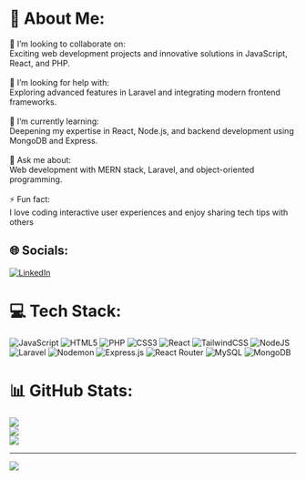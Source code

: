 # 💫 About Me:
👯 I’m looking to collaborate on:<br>Exciting web development projects and innovative solutions in JavaScript, React, and PHP.<br><br>🤝 I’m looking for help with:<br>Exploring advanced features in Laravel and integrating modern frontend frameworks.<br><br>🌱 I’m currently learning:<br>Deepening my expertise in React, Node.js, and backend development using MongoDB and Express.<br><br>💬 Ask me about:<br>Web development with MERN stack, Laravel, and object-oriented programming.<br><br>⚡ Fun fact:<br>I love coding interactive user experiences and enjoy sharing tech tips with others


## 🌐 Socials:
[![LinkedIn](https://img.shields.io/badge/LinkedIn-%230077B5.svg?logo=linkedin&logoColor=white)](https://linkedin.com/in/https://www.linkedin.com/in/dixit-ambaliya-7a46a2266/) 

# 💻 Tech Stack:
![JavaScript](https://img.shields.io/badge/javascript-%23323330.svg?style=for-the-badge&logo=javascript&logoColor=%23F7DF1E) ![HTML5](https://img.shields.io/badge/html5-%23E34F26.svg?style=for-the-badge&logo=html5&logoColor=white) ![PHP](https://img.shields.io/badge/php-%23777BB4.svg?style=for-the-badge&logo=php&logoColor=white) ![CSS3](https://img.shields.io/badge/css3-%231572B6.svg?style=for-the-badge&logo=css3&logoColor=white) ![React](https://img.shields.io/badge/react-%2320232a.svg?style=for-the-badge&logo=react&logoColor=%2361DAFB) ![TailwindCSS](https://img.shields.io/badge/tailwindcss-%2338B2AC.svg?style=for-the-badge&logo=tailwind-css&logoColor=white) ![NodeJS](https://img.shields.io/badge/node.js-6DA55F?style=for-the-badge&logo=node.js&logoColor=white) ![Laravel](https://img.shields.io/badge/laravel-%23FF2D20.svg?style=for-the-badge&logo=laravel&logoColor=white) ![Nodemon](https://img.shields.io/badge/NODEMON-%23323330.svg?style=for-the-badge&logo=nodemon&logoColor=%BBDEAD) ![Express.js](https://img.shields.io/badge/express.js-%23404d59.svg?style=for-the-badge&logo=express&logoColor=%2361DAFB) ![React Router](https://img.shields.io/badge/React_Router-CA4245?style=for-the-badge&logo=react-router&logoColor=white) ![MySQL](https://img.shields.io/badge/mysql-4479A1.svg?style=for-the-badge&logo=mysql&logoColor=white) ![MongoDB](https://img.shields.io/badge/MongoDB-%234ea94b.svg?style=for-the-badge&logo=mongodb&logoColor=white)
# 📊 GitHub Stats:
![](https://github-readme-stats.vercel.app/api?username=Dixitambaliya&theme=dark&hide_border=false&include_all_commits=true&count_private=false)<br/>
![](https://github-readme-streak-stats.herokuapp.com/?user=Dixitambaliya&theme=dark&hide_border=false)<br/>
![](https://github-readme-stats.vercel.app/api/top-langs/?username=Dixitambaliya&theme=dark&hide_border=false&include_all_commits=true&count_private=false&layout=compact)

---
[![](https://visitcount.itsvg.in/api?id=Dixitambaliya&icon=2&color=1)](https://visitcount.itsvg.in)

<!-- Proudly created with GPRM ( https://gprm.itsvg.in ) -->
